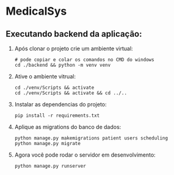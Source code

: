 # MedicalSys

## Executando backend da aplicação:

1. Após clonar o projeto crie um ambiente virtual:
    ```
    # pode copiar e colar os comandos no CMD do windows
    cd ./backend && python -m venv venv
    ```
2. Ative o ambiente vitrual:
    ```
    cd ./venv/Scripts && activate
    cd ./venv/Scripts && activate && cd ../..
    ```
3. Instalar as dependencias do projeto:
    ```
    pip install -r requirements.txt
    ```
4. Aplique as migrations do banco de dados:
    ```
    python manage.py makemigrations patient users scheduling
    python manage.py migrate
    ```
5. Agora você pode rodar o servidor em desenvolvimento:
    ```
    python manage.py runserver
    ```